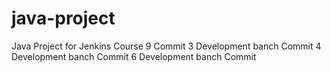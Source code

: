 # java-project
Java Project for Jenkins Course
9 Commit
3 Development banch Commit
4 Development banch Commit
6 Development banch Commit
